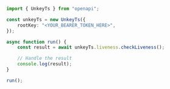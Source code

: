 <!-- Start SDK Example Usage [usage] -->
```typescript
import { UnkeyTs } from "openapi";

const unkeyTs = new UnkeyTs({
    rootKey: "<YOUR_BEARER_TOKEN_HERE>",
});

async function run() {
    const result = await unkeyTs.liveness.checkLiveness();

    // Handle the result
    console.log(result);
}

run();

```
<!-- End SDK Example Usage [usage] -->